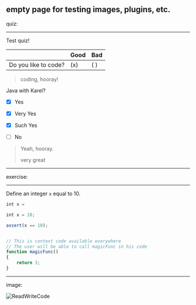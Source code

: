 ## empty page for testing images, plugins, etc.

quiz:

---

Test quiz!

|                  | Good | Bad |
| ---------------- | ---- | --- |
| Do you like to code? | (x)  | ( ) |
> coding, hooray!

Java with Karel?
- [x] Yes
- [x] Very Yes
- [x] Such Yes
- [ ] No


> Yeah, hooray.
>
> very great

---

exercise:

---

Define an integer `x` equal to 10.

```js
int x =
```

```js
int x = 10;
```

```js
assert(x == 10);
```

```js

// This is context code available everywhere
// The user will be able to call magicFunc in his code
function magicFunc()
{
    return 3;
}
```

---


image:

![ReadWriteCode](https://d14to6y4nub5k1.cloudfront.net/img/about/rwclogo.png "CodeHS!")
